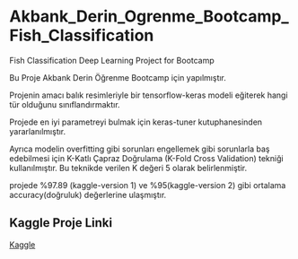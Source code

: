 # Akbank_Derin_Ogrenme_Bootcamp_Fish_Classification
Fish Classification Deep Learning Project for Bootcamp

Bu Proje Akbank Derin Öğrenme Bootcamp için yapılmıştır.

Projenin amacı balık resimleriyle bir tensorflow-keras modeli eğiterek hangi tür olduğunu sınıflandırmaktır.

Projede en iyi parametreyi bulmak için keras-tuner kutuphanesinden yararlanılmıştır. 

Ayrıca modelin overfitting gibi sorunları engellemek gibi sorunlarla baş edebilmesi için K-Katlı Çapraz Doğrulama (K-Fold Cross Validation) tekniği kullanılmıştır. Bu teknikde verilen K değeri 5 olarak belirlenmiştir. 

projede %97.89 (kaggle-version 1) ve %95(kaggle-version 2) gibi ortalama accuracy(doğruluk) değerlerine ulaşmıştır. 

## Kaggle Proje Linki

[Kaggle](https://www.kaggle.com/code/n4yuc4/fish-classification-ann/)
